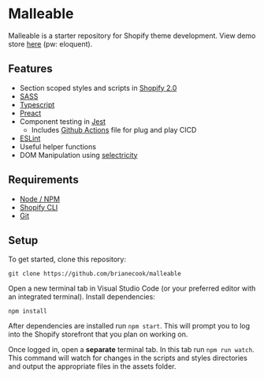 # Malleable

Malleable is a starter repository for Shopify theme development. View demo store [here](https://eloquent-development.myshopify.com) (pw: eloquent).

## Features

- Section scoped styles and scripts in [Shopify 2.0](https://shopify.dev/docs/themes/os20)
- [SASS](https://sass-lang.com/)
- [Typescript](https://www.typescriptlang.org/)
- [Preact](https://preactjs.com/)
- Component testing in [Jest](https://jestjs.io/)
  - Includes [Github Actions](https://docs.github.com/en/actions) file for plug and play CICD
- [ESLint](https://eslint.org/)
- Useful helper functions
- DOM Manipulation using [selectricity](https://www.npmjs.com/package/selectricity)

## Requirements
- [Node / NPM](https://nodejs.org/en)
- [Shopify CLI](https://shopify.dev/themes/tools/cli)
- [Git](https://git-scm.com)

## Setup

To get started, clone this repository:

```
git clone https://github.com/brianecook/malleable
```

Open a new terminal tab in Visual Studio Code (or your preferred editor with an integrated terminal). Install dependencies:

```
npm install
```

After dependencies are installed run `npm start`. This will prompt you to log into the Shopify storefront that you plan on working on.

Once logged in, open a **separate** terminal tab. In this tab run `npm run watch`. This command will watch for changes in the scripts and styles directories and output the appropriate files in the assets folder.

